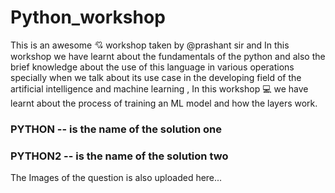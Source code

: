 # Python_workshop
This is an awesome 💘 workshop taken by @prashant sir and In this workshop we have learnt about the fundamentals of the python and also the brief knowledge about the use of this language in various operations specially when we talk about its use case in the developing field of the artificial intelligence and machine learning , In this workshop 💻 we have learnt about the process of training an ML model and how the layers work.
### PYTHON -- is the name of the solution one
### PYTHON2 -- is the name of the solution two

The Images of the question is also uploaded here...
